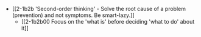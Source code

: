 - [[2-1b2b 'Second-order thinking' - Solve the root cause of a problem (prevention) and not symptoms. Be smart-lazy.]]
  - [[2-1b2b00 Focus on the 'what is' before deciding 'what to do' about it]]
<br>
